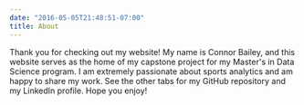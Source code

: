 ```yaml
---
date: "2016-05-05T21:48:51-07:00"
title: About
---
```


Thank you for checking out my website! My name is Connor Bailey, and this website serves as the home of my capstone project for my Master's in Data Science program. I am extremely passionate about sports analytics and am happy to share my work. See the other tabs for my GitHub repository and my LinkedIn profile. Hope you enjoy!

